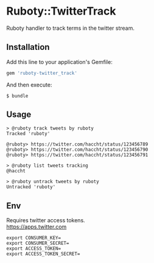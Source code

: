 # Ruboty::TwitterTrack

Ruboty handler to track terms in the twitter stream.

## Installation

Add this line to your application's Gemfile:

```ruby
gem 'ruboty-twitter_track'
```

And then execute:

    $ bundle

## Usage

```
> @ruboty track tweets by ruboty 
Tracked 'ruboty'

@ruboty> https://twitter.com/haccht/status/123456789
@ruboty> https://twitter.com/haccht/status/123456790
@ruboty> https://twitter.com/haccht/status/123456791

> @ruboty list tweets tracking
@haccht

> @ruboty untrack tweets by ruboty
Untracked 'ruboty'
```

## Env

Requires twitter access tokens.  
https://apps.twitter.com

```
export CONSUMER_KEY=
export CONSUMER_SECRET=
export ACCESS_TOKEN=
export ACCESS_TOKEN_SECRET=
```
